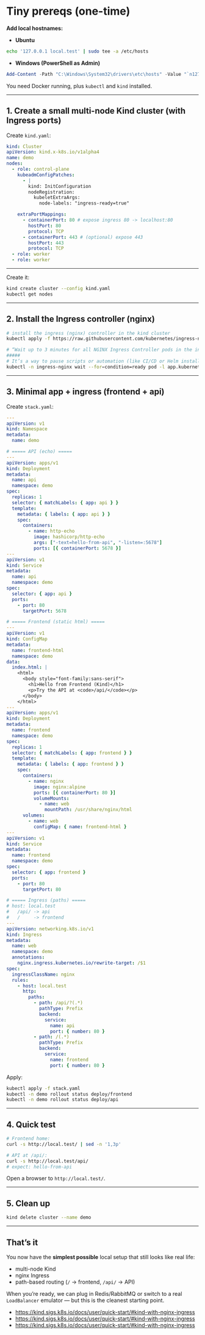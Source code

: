 # Tiny prereqs (one-time)

**Add local hostnames:**

- **Ubuntu**

```bash
echo '127.0.0.1 local.test' | sudo tee -a /etc/hosts
```

- **Windows (PowerShell as Admin)**

```powershell
Add-Content -Path "C:\Windows\System32\drivers\etc\hosts" -Value "`n127.0.0.1 local.test"
```

You need Docker running, plus `kubectl` and `kind` installed.

---

## 1. Create a small multi-node Kind cluster (with Ingress ports)

Create `kind.yaml`:

```yaml
kind: Cluster
apiVersion: kind.x-k8s.io/v1alpha4
name: demo
nodes:
  - role: control-plane
    kubeadmConfigPatches:
      - |
        kind: InitConfiguration
        nodeRegistration:
          kubeletExtraArgs:
            node-labels: "ingress-ready=true"

    extraPortMappings:
      - containerPort: 80 # expose ingress 80 -> localhost:80
        hostPort: 80
        protocol: TCP
      - containerPort: 443 # (optional) expose 443
        hostPort: 443
        protocol: TCP
  - role: worker
  - role: worker
```

---

Create it:

```bash
kind create cluster --config kind.yaml
kubectl get nodes
```

---

## 2. Install the Ingress controller (nginx)

```bash
# install the ingress (nginx) controller in the kind cluster
kubectl apply -f https://raw.githubusercontent.com/kubernetes/ingress-nginx/main/deploy/static/provider/kind/deploy.yaml  --type='merge' -p '{"spec":{"template":{"spec":{"nodeSelector":{"ingress-ready":"true"}}}}}'

# “Wait up to 3 minutes for all NGINX Ingress Controller pods in the ingress-nginx namespace to become Ready
#####
# It’s a way to pause scripts or automation (like CI/CD or Helm installs) until the Ingress Controller is actually running and healthy.
kubectl -n ingress-nginx wait --for=condition=ready pod -l app.kubernetes.io/component=controller --timeout=180s
```

---

## 3. Minimal app + ingress (frontend + api)

Create `stack.yaml`:

```yaml
---
apiVersion: v1
kind: Namespace
metadata:
  name: demo

# ===== API (echo) =====
---
apiVersion: apps/v1
kind: Deployment
metadata:
  name: api
  namespace: demo
spec:
  replicas: 1
  selector: { matchLabels: { app: api } }
  template:
    metadata: { labels: { app: api } }
    spec:
      containers:
        - name: http-echo
          image: hashicorp/http-echo
          args: ["-text=hello-from-api", "-listen=:5678"]
          ports: [{ containerPort: 5678 }]
---
apiVersion: v1
kind: Service
metadata:
  name: api
  namespace: demo
spec:
  selector: { app: api }
  ports:
    - port: 80
      targetPort: 5678

# ===== Frontend (static html) =====
---
apiVersion: v1
kind: ConfigMap
metadata:
  name: frontend-html
  namespace: demo
data:
  index.html: |
    <html>
      <body style="font-family:sans-serif">
        <h1>Hello from Frontend (Kind)</h1>
        <p>Try the API at <code>/api/</code></p>
      </body>
    </html>
---
apiVersion: apps/v1
kind: Deployment
metadata:
  name: frontend
  namespace: demo
spec:
  replicas: 1
  selector: { matchLabels: { app: frontend } }
  template:
    metadata: { labels: { app: frontend } }
    spec:
      containers:
        - name: nginx
          image: nginx:alpine
          ports: [{ containerPort: 80 }]
          volumeMounts:
            - name: web
              mountPath: /usr/share/nginx/html
      volumes:
        - name: web
          configMap: { name: frontend-html }
---
apiVersion: v1
kind: Service
metadata:
  name: frontend
  namespace: demo
spec:
  selector: { app: frontend }
  ports:
    - port: 80
      targetPort: 80

# ===== Ingress (paths) =====
# host: local.test
#   /api/ -> api
#   /     -> frontend
---
apiVersion: networking.k8s.io/v1
kind: Ingress
metadata:
  name: web
  namespace: demo
  annotations:
    nginx.ingress.kubernetes.io/rewrite-target: /$1
spec:
  ingressClassName: nginx
  rules:
    - host: local.test
      http:
        paths:
          - path: /api/?(.*)
            pathType: Prefix
            backend:
              service:
                name: api
                port: { number: 80 }
          - path: /(.*)
            pathType: Prefix
            backend:
              service:
                name: frontend
                port: { number: 80 }
```

Apply:

```bash
kubectl apply -f stack.yaml
kubectl -n demo rollout status deploy/frontend
kubectl -n demo rollout status deploy/api
```

---

## 4. Quick test

```bash
# Frontend home:
curl -s http://local.test/ | sed -n '1,3p'

# API at /api/:
curl -s http://local.test/api/
# expect: hello-from-api
```

Open a browser to `http://local.test/`.

---

## 5. Clean up

```bash
kind delete cluster --name demo
```

---

## That’s it

You now have the **simplest possible** local setup that still looks like real life:

- multi-node Kind
- nginx Ingress
- path-based routing (`/` → frontend, `/api/` → API)

When you’re ready, we can plug in Redis/RabbitMQ or switch to a real `LoadBalancer` emulator — but this is the cleanest starting point.

- <https://kind.sigs.k8s.io/docs/user/quick-start/#kind-with-nginx-ingress>
- <https://kind.sigs.k8s.io/docs/user/quick-start/#kind-with-nginx-ingress>
- <https://kind.sigs.k8s.io/docs/user/quick-start/#kind-with-nginx-ingress>

